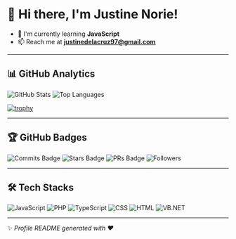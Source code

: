 # 👋 Hi there, I'm Justine Norie!

- 🌱 I'm currently learning **JavaScript**
- 📫 Reach me at **justinedelacruz97@gmail.com**

---

## 📊 GitHub Analytics

![GitHub Stats](https://github-readme-stats.vercel.app/api?username=YOUR_USERNAME&show_icons=true&theme=radical)
![Top Languages](https://github-readme-stats.vercel.app/api/top-langs/?username=YOUR_USERNAME&layout=compact&theme=radical)

[![trophy](https://github-profile-trophy.vercel.app/?username=YOUR_USERNAME&theme=onedark)](https://github.com/ryo-ma/github-profile-trophy)

---

## 🏆 GitHub Badges

![Commits Badge](https://img.shields.io/badge/Commits-426-blue?style=flat-square)
![Stars Badge](https://img.shields.io/badge/Stars-3-yellow?style=flat-square)
![PRs Badge](https://img.shields.io/badge/PRs-10-green?style=flat-square)
![Followers](https://img.shields.io/badge/Followers-6-orange?style=flat-square)

---

## 🛠 Tech Stacks

![JavaScript](https://img.shields.io/badge/-JavaScript-yellow?style=flat&logo=javascript)
![PHP](https://img.shields.io/badge/-PHP-777BB4?style=flat&logo=php&logoColor=white)
![TypeScript](https://img.shields.io/badge/-TypeScript-3178C6?style=flat&logo=typescript&logoColor=white)
![CSS](https://img.shields.io/badge/-CSS3-1572B6?style=flat&logo=css3)
![HTML](https://img.shields.io/badge/-HTML5-E34F26?style=flat&logo=html5&logoColor=white)
![VB.NET](https://img.shields.io/badge/-VB.NET-512BD4?style=flat&logo=dotnet&logoColor=white)

---

✨ *Profile README generated with ❤️*
